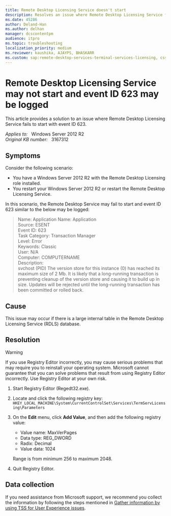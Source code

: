 ```yaml
---
title: Remote Desktop Licensing Service doesn't start
description: Resolves an issue where Remote Desktop Licensing Service fails to start with event ID 623.
ms.date: 45286
author: Deland-Han
ms.author: delhan
manager: dcscontentpm
audience: itpro
ms.topic: troubleshooting
localization_priority: medium
ms.reviewer: kaushika, AJAYPS, BHASKARR
ms.custom: sap:remote-desktop-services-terminal-services-licensing, csstroubleshoot
---
```

# Remote Desktop Licensing Service may not start and event ID 623 may be logged

This article provides a solution to an issue where Remote Desktop Licensing Service fails to start with event ID 623.

_Applies to:_ &nbsp; Windows Server 2012 R2  
_Original KB number:_ &nbsp; 3167312

## Symptoms

Consider the following scenario:

- You have a Windows Server 2012 R2 with the Remote Desktop Licensing role installed.
- You restart your Windows Server 2012 R2 or restart the Remote Desktop Licensing Service.

In this scenario, the Remote Desktop Service may fail to start and event ID 623 similar to the below may be logged:

> Name: Application Name: Application  
Source: ESENT  
Event ID: 623  
Task Category: Transaction Manager  
Level: Error  
Keywords: Classic  
User: N/A  
Computer: COMPUTERNAME  
Description:  
svchost (PID) The version store for this instance (0) has reached its maximum size of 2 Mb. It is likely that a long-running transaction is preventing cleanup of the version store and causing it to build up in size. Updates will be rejected until the long-running transaction has been committed or rolled back.

## Cause

This issue may occur if there is a large internal table in the Remote Desktop Licensing Service (RDLS) database.

## Resolution

> [!WARNING]
> If you use Registry Editor incorrectly, you may cause serious problems that may require you to reinstall your operating system. Microsoft cannot guarantee that you can solve problems that result from using Registry Editor incorrectly. Use Registry Editor at your own risk.

1. Start Registry Editor (Regedt32.exe).
2. Locate and click the following registry key:  
 `HKEY_LOCAL_MACHINE\System\CurrentControlSet\Services\TermServLicensing\Parameters`
3. On the **Edit** menu, click **Add Value**, and then add the following registry value:
    - Value name: MaxVerPages
    - Data type: REG_DWORD
    - Radix: Decimal
    - Value data: 1024

    Range is from minimum 256 to maximum 2048.
4. Quit Registry Editor.

## Data collection

If you need assistance from Microsoft support, we recommend you collect the information by following the steps mentioned in [Gather information by using TSS for User Experience issues](../../windows-client/windows-troubleshooters/gather-information-using-tss-user-experience.md#terminal-server-licensing).
